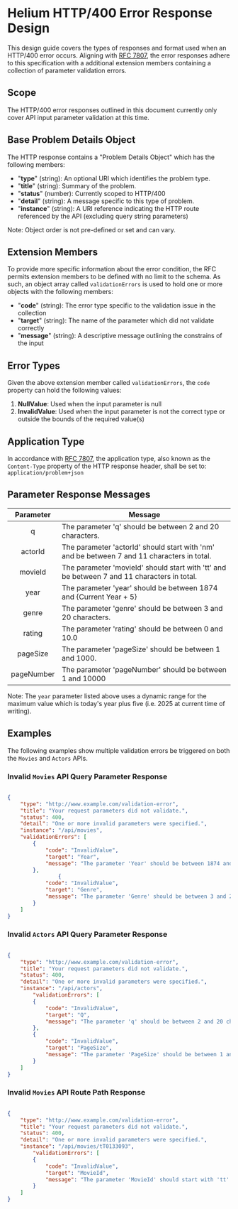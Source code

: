 # Helium HTTP/400 Error Response Design

This design guide covers the types of responses and format used when an HTTP/400 error occurs. Aligning with [RFC 7807](https://tools.ietf.org/html/rfc7807), the error responses adhere to this specification with a additional extension members containing a collection of parameter validation errors.

## Scope

The HTTP/400 error responses outlined in this document currently only cover API input parameter validation at this time.

## Base Problem Details Object

The HTTP response contains a "Problem Details Object" which has the following members:

- "**type**" (string): An optional URI which identifies the problem type.
- "**title**" (string): Summary of the problem.
- "**status**" (number): Currently scoped to HTTP/400
- "**detail**" (string): A message specific to this type of problem.
- "**instance**" (string): A URI reference indicating the HTTP route referenced by the API (excluding query string parameters)

Note: Object order is not pre-defined or set and can vary.

## Extension Members

To provide more specific information about the error condition, the RFC permits extension members to be defined with no limit to the schema. As such, an object array called `validationErrors` is used to hold one or more objects with the following members:

- "**code**" (string): The error type specific to the validation issue in the collection
- "**target**" (string): The name of the parameter which did not validate correctly
- "**message**" (string): A descriptive message outlining the constrains of the input

## Error Types

Given the above extension member called `validationErrors`, the `code` property can hold the following values:

1. **NullValue**: Used when the input parameter is null
2. **InvalidValue**: Used when the input parameter is not the correct type or outside the bounds of the required value(s)

## Application Type

In accordance with [RFC 7807](https://tools.ietf.org/html/rfc7807), the application type, also known as the `Content-Type` property of the HTTP response header, shall be set to: `application/problem+json`

## Parameter Response Messages

|   Parameter    |  Message  |
|     :--:       |    --     |
|   q            |   The parameter 'q' should be between 2 and 20 characters. |
|   actorId      |   The parameter 'actorId' should start with 'nm' and be between 7 and 11 characters in total. |
|   movieId      |   The parameter 'movieId' should start with 'tt' and be between 7 and 11 characters in total. |
|   year         |   The parameter 'year' should be between 1874 and {Current Year + 5} |
|   genre        |   The parameter 'genre' should be between 3 and 20 characters. |
|   rating       |   The parameter 'rating' should be between 0 and 10.0 |
|   pageSize     |   The parameter 'pageSize' should be between 1 and 1000. |
|   pageNumber   |   The parameter 'pageNumber' should be between 1 and 10000 |

Note: The `year` parameter listed above uses a dynamic range for the maximum value which is today's year plus five (i.e. 2025 at current time of writing).

## Examples

The following examples show multiple validation errors be triggered on both the `Movies` and `Actors` APIs.

### Invalid `Movies` API Query Parameter Response

```json

{
    "type": "http://www.example.com/validation-error",
    "title": "Your request parameters did not validate.",
    "status": 400,
    "detail": "One or more invalid parameters were specified.",
    "instance": "/api/movies",
    "validationErrors": [
        {
            "code": "InvalidValue",
            "target": "Year",
            "message": "The parameter 'Year' should be between 1874 and 2025."
        },
                {
            "code": "InvalidValue",
            "target": "Genre",
            "message": "The parameter 'Genre' should be between 3 and 20 characters."
        }
    ]
}

```

### Invalid `Actors` API Query Parameter Response

```json

{
    "type": "http://www.example.com/validation-error",
    "title": "Your request parameters did not validate.",
    "status": 400,
    "detail": "One or more invalid parameters were specified.",
    "instance": "/api/actors",
        "validationErrors": [
        {
            "code": "InvalidValue",
            "target": "Q",
            "message": "The parameter 'q' should be between 2 and 20 characters."
        },
        {
            "code": "InvalidValue",
            "target": "PageSize",
            "message": "The parameter 'PageSize' should be between 1 and 1000."
        }
    ]
}

```

### Invalid `Movies` API Route Path Response

```json

{
    "type": "http://www.example.com/validation-error",
    "title": "Your request parameters did not validate.",
    "status": 400,
    "detail": "One or more invalid parameters were specified.",
    "instance": "/api/movies/tT0133093",
        "validationErrors": [
        {
            "code": "InvalidValue",
            "target": "MovieId",
            "message": "The parameter 'MovieId' should start with 'tt' and be between 7 and 11 characters in total"
        }
    ]
}

```
